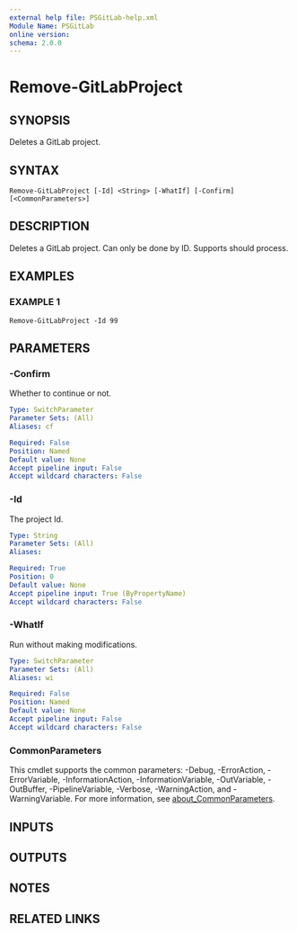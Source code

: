 ```yaml
---
external help file: PSGitLab-help.xml
Module Name: PSGitLab
online version:
schema: 2.0.0
---
```


# Remove-GitLabProject

## SYNOPSIS
Deletes a GitLab project.

## SYNTAX

```
Remove-GitLabProject [-Id] <String> [-WhatIf] [-Confirm] [<CommonParameters>]
```

## DESCRIPTION
Deletes a GitLab project.
Can only be done by ID.
Supports should process.

## EXAMPLES

### EXAMPLE 1
```
Remove-GitLabProject -Id 99
```

## PARAMETERS

### -Confirm
Whether to continue or not.

```yaml
Type: SwitchParameter
Parameter Sets: (All)
Aliases: cf

Required: False
Position: Named
Default value: None
Accept pipeline input: False
Accept wildcard characters: False
```

### -Id
The project Id.

```yaml
Type: String
Parameter Sets: (All)
Aliases:

Required: True
Position: 0
Default value: None
Accept pipeline input: True (ByPropertyName)
Accept wildcard characters: False
```

### -WhatIf
Run without making modifications.

```yaml
Type: SwitchParameter
Parameter Sets: (All)
Aliases: wi

Required: False
Position: Named
Default value: None
Accept pipeline input: False
Accept wildcard characters: False
```

### CommonParameters
This cmdlet supports the common parameters: -Debug, -ErrorAction, -ErrorVariable, -InformationAction, -InformationVariable, -OutVariable, -OutBuffer, -PipelineVariable, -Verbose, -WarningAction, and -WarningVariable. For more information, see [about_CommonParameters](http://go.microsoft.com/fwlink/?LinkID=113216).

## INPUTS

## OUTPUTS

## NOTES

## RELATED LINKS
